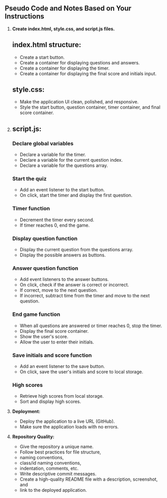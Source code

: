 ## Pseudo Code and Notes Based on Your Instructions

1.  **Create index.html, style.css, and script.js files.**

    ## index.html structure:

    - Create a start button.
    - Create a container for displaying questions and answers.
    - Create a container for displaying the timer.
    - Create a container for displaying the final score and initials input.

    ## style.css:

    - Make the application UI clean, polished, and responsive.
    - Style the start button, question container, timer container, and final score container.

2.  ## script.js:

    ### Declare global variables

    - Declare a variable for the timer.
    - Declare a variable for the current question index.
    - Declare a variable for the questions array.

    ### Start the quiz

    - Add an event listener to the start button.
    - On click, start the timer and display the first question.

    ### Timer function

    - Decrement the timer every second.
    - If timer reaches 0, end the game.

    ### Display question function

    - Display the current question from the questions array.
    - Display the possible answers as buttons.

    ### Answer question function

    - Add event listeners to the answer buttons.
    - On click, check if the answer is correct or incorrect.
    - If correct, move to the next question.
    - If incorrect, subtract time from the timer and move to the next question.

    ### End game function

    - When all questions are answered or timer reaches 0, stop the timer.
    - Display the final score container.
    - Show the user's score.
    - Allow the user to enter their initials.

    ### Save initials and score function

    - Add an event listener to the save button.
    - On click, save the user's initials and score to local storage.

    ### High scores

    - Retrieve high scores from local storage.
    - Sort and display high scores.

3.  **Deployment:**

    - Deploy the application to a live URL (GitHub).
    - Make sure the application loads with no errors.

4.  **Repository Quality:**

    - Give the repository a unique name.
    - Follow best practices for file structure,
    - naming conventions,
    - class/id naming conventions,
    - indentation, comments, etc.
    - Write descriptive commit messages.
    - Create a high-quality README file with a description, screenshot, and
    - link to the deployed application.
